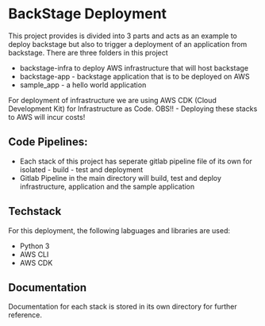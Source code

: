 # BackStage Deployment

This project provides is divided into 3 parts and acts as an example to deploy backstage but also to trigger a deployment of an application from backstage. There are three folders in this project 
- backstage-infra to deploy AWS infrastructure that will host backstage
- backstage-app - backstage application that is to be deployed on AWS 
- sample_app - a hello world application

For deployment of infrastructure we are using AWS CDK (Cloud Development Kit) for Infrastructure as Code.
OBS!! - Deploying these stacks to AWS will incur costs!

## Code Pipelines:
- Each stack of this project has seperate gitlab pipeline file of its own for isolated - build - test and deployment 
- Gitlab Pipeline in the main directory will build, test and deploy infrastructure, application and the sample application 


## Techstack

For this  deployment, the following labguages and libraries  are used:

- Python 3
- AWS CLI
- AWS CDK

## Documentation
Documentation for each stack is stored in its own directory for further reference.